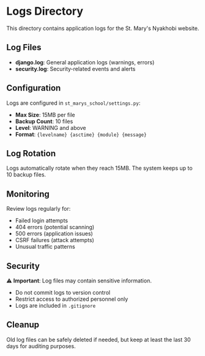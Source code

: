 # Logs Directory

This directory contains application logs for the St. Mary's Nyakhobi website.

## Log Files

- **django.log**: General application logs (warnings, errors)
- **security.log**: Security-related events and alerts

## Configuration

Logs are configured in `st_marys_school/settings.py`:
- **Max Size**: 15MB per file
- **Backup Count**: 10 files
- **Level**: WARNING and above
- **Format**: `{levelname} {asctime} {module} {message}`

## Log Rotation

Logs automatically rotate when they reach 15MB. The system keeps up to 10 backup files.

## Monitoring

Review logs regularly for:
- Failed login attempts
- 404 errors (potential scanning)
- 500 errors (application issues)
- CSRF failures (attack attempts)
- Unusual traffic patterns

## Security

⚠️ **Important**: Log files may contain sensitive information. 
- Do not commit logs to version control
- Restrict access to authorized personnel only
- Logs are included in `.gitignore`

## Cleanup

Old log files can be safely deleted if needed, but keep at least the last 30 days for auditing purposes.
